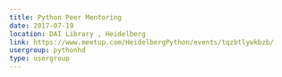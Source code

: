 ```yaml
---
title: Python Peer Mentoring
date: 2017-07-19
location: DAI Library , Heidelberg
link: https://www.meetup.com/HeidelbergPython/events/tqzbtlywkbzb/
usergroup: pythonhd
type: usergroup
---
```

